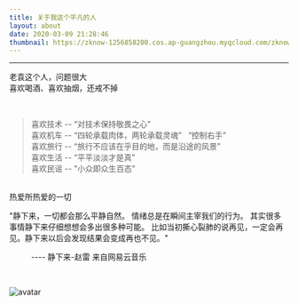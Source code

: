 ```yaml
---
title: 关于我这个平凡的人
layout: about
date: 2020-03-09 21:28:46
thumbnail: https://zknow-1256858200.cos.ap-guangzhou.myqcloud.com/zknow_blog/About_Content.jpg
---
```


---
老袁这个人，问题很大  
喜欢喝酒、喜欢抽烟，还戒不掉

<br/>

>喜欢技术 -- “对技术保持敬畏之心”<br/>
>喜欢机车 -- “四轮承载肉体，两轮承载灵魂” &nbsp; “控制右手”<br/>
>喜欢旅行 -- “旅行不应该在乎目的地，而是沿途的风景”<br/>
>喜欢生活 -- “平平淡淡才是真”<br/>
>喜欢民谣 -- "小众即众生百态"<br/>

<br/>
热爱所热爱的一切  
<br/>

"静下来，一切都会那么平静自然。 情绪总是在瞬间主宰我们的行为。 其实很多事情静下来仔细想想会多出很多种可能。 比如当初撕心裂肺的说再见，一定会再见。静下来以后会发现结果会变成再也不见。" 

&nbsp; &nbsp; &nbsp; &nbsp; &nbsp; ---- 静下来-赵雷 来自网易云音乐

<br/>

![avatar](https://zknow-1256858200.cos.ap-guangzhou.myqcloud.com/zknow_blog/About_Content.jpg)
